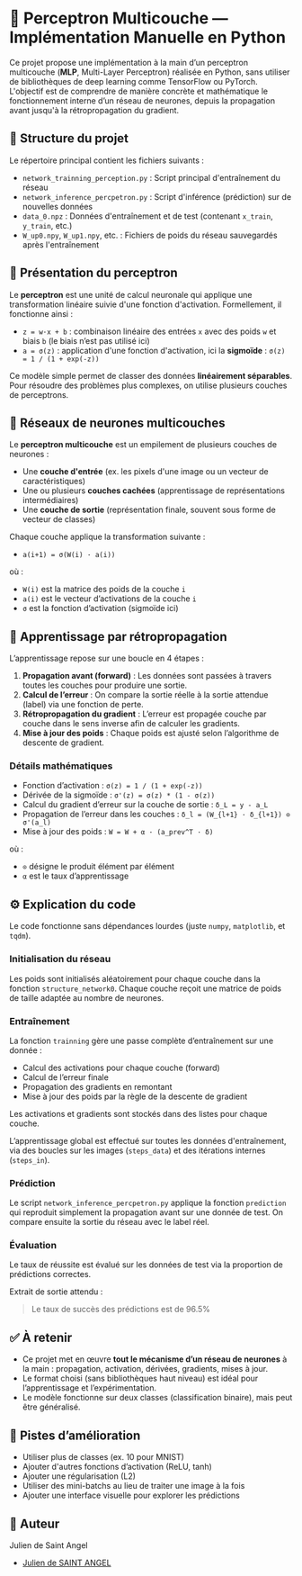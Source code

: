 # 🧠 Perceptron Multicouche — Implémentation Manuelle en Python

Ce projet propose une implémentation à la main d’un perceptron multicouche (**MLP**, Multi-Layer Perceptron) réalisée en Python, sans utiliser de bibliothèques de deep learning comme TensorFlow ou PyTorch. L'objectif est de comprendre de manière concrète et mathématique le fonctionnement interne d’un réseau de neurones, depuis la propagation avant jusqu'à la rétropropagation du gradient.

## 📁 Structure du projet

Le répertoire principal contient les fichiers suivants :

- `network_trainning_perception.py` : Script principal d'entraînement du réseau  
- `network_inference_percpetron.py` : Script d'inférence (prédiction) sur de nouvelles données  
- `data_0.npz` : Données d'entraînement et de test (contenant `x_train`, `y_train`, etc.)  
- `W_up0.npy`, `W_up1.npy`, etc. : Fichiers de poids du réseau sauvegardés après l'entraînement

## 🧮 Présentation du perceptron

Le **perceptron** est une unité de calcul neuronale qui applique une transformation linéaire suivie d'une fonction d'activation. Formellement, il fonctionne ainsi :

- `z = w·x + b` : combinaison linéaire des entrées `x` avec des poids `w` et biais `b` (le biais n’est pas utilisé ici)  
- `a = σ(z)` : application d'une fonction d'activation, ici la **sigmoïde** : `σ(z) = 1 / (1 + exp(-z))`

Ce modèle simple permet de classer des données **linéairement séparables**. Pour résoudre des problèmes plus complexes, on utilise plusieurs couches de perceptrons.

## 🧱 Réseaux de neurones multicouches

Le **perceptron multicouche** est un empilement de plusieurs couches de neurones :

- Une **couche d'entrée** (ex. les pixels d'une image ou un vecteur de caractéristiques)  
- Une ou plusieurs **couches cachées** (apprentissage de représentations intermédiaires)  
- Une **couche de sortie** (représentation finale, souvent sous forme de vecteur de classes)

Chaque couche applique la transformation suivante :

- `a(i+1) = σ(W(i) · a(i))`

où :
- `W(i)` est la matrice des poids de la couche `i`  
- `a(i)` est le vecteur d’activations de la couche `i`  
- `σ` est la fonction d’activation (sigmoïde ici)

## 🔁 Apprentissage par rétropropagation

L’apprentissage repose sur une boucle en 4 étapes :

1. **Propagation avant (forward)** : Les données sont passées à travers toutes les couches pour produire une sortie.  
2. **Calcul de l’erreur** : On compare la sortie réelle à la sortie attendue (label) via une fonction de perte.  
3. **Rétropropagation du gradient** : L’erreur est propagée couche par couche dans le sens inverse afin de calculer les gradients.  
4. **Mise à jour des poids** : Chaque poids est ajusté selon l’algorithme de descente de gradient.

### Détails mathématiques

- Fonction d’activation : `σ(z) = 1 / (1 + exp(-z))`  
- Dérivée de la sigmoïde : `σ'(z) = σ(z) * (1 - σ(z))`  
- Calcul du gradient d’erreur sur la couche de sortie : `δ_L = y - a_L`  
- Propagation de l’erreur dans les couches : `δ_l = (W_{l+1} · δ_{l+1}) ⊙ σ'(a_l)`  
- Mise à jour des poids : `W = W + α · (a_prev^T · δ)`

où :
- `⊙` désigne le produit élément par élément  
- `α` est le taux d’apprentissage

## ⚙️ Explication du code

Le code fonctionne sans dépendances lourdes (juste `numpy`, `matplotlib`, et `tqdm`).

### Initialisation du réseau

Les poids sont initialisés aléatoirement pour chaque couche dans la fonction `structure_network0`. Chaque couche reçoit une matrice de poids de taille adaptée au nombre de neurones.

### Entraînement

La fonction `trainning` gère une passe complète d’entraînement sur une donnée :
- Calcul des activations pour chaque couche (forward)  
- Calcul de l’erreur finale  
- Propagation des gradients en remontant  
- Mise à jour des poids par la règle de la descente de gradient

Les activations et gradients sont stockés dans des listes pour chaque couche.

L’apprentissage global est effectué sur toutes les données d'entraînement, via des boucles sur les images (`steps_data`) et des itérations internes (`steps_in`).

### Prédiction

Le script `network_inference_percpetron.py` applique la fonction `prediction` qui reproduit simplement la propagation avant sur une donnée de test. On compare ensuite la sortie du réseau avec le label réel.

### Évaluation

Le taux de réussite est évalué sur les données de test via la proportion de prédictions correctes.

Extrait de sortie attendu :

> Le taux de succès des prédictions est de 96.5%

## ✅ À retenir

- Ce projet met en œuvre **tout le mécanisme d’un réseau de neurones** à la main : propagation, activation, dérivées, gradients, mises à jour.  
- Le format choisi (sans bibliothèques haut niveau) est idéal pour l’apprentissage et l’expérimentation.  
- Le modèle fonctionne sur deux classes (classification binaire), mais peut être généralisé.

## 🚀 Pistes d’amélioration

- Utiliser plus de classes (ex. 10 pour MNIST)  
- Ajouter d'autres fonctions d’activation (ReLU, tanh)  
- Ajouter une régularisation (L2)  
- Utiliser des mini-batchs au lieu de traiter une image à la fois  
- Ajouter une interface visuelle pour explorer les prédictions

## 👤 Auteur

Julien de Saint Angel
* [Julien de SAINT ANGEL](mailto:juliencine17@gmail.com)

